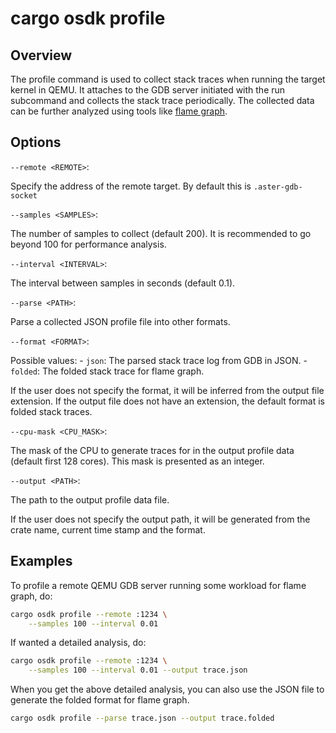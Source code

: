 # cargo osdk profile

## Overview

The profile command is used to collect stack traces when running the target
kernel in QEMU. It attaches to the GDB server initiated with the run subcommand
and collects the stack trace periodically. The collected data can be
further analyzed using tools like
[flame graph](https://github.com/brendangregg/FlameGraph).

## Options

`--remote <REMOTE>`:

Specify the address of the remote target.
By default this is `.aster-gdb-socket`

`--samples <SAMPLES>`:

The number of samples to collect (default 200).
It is recommended to go beyond 100 for performance analysis.

`--interval <INTERVAL>`:

The interval between samples in seconds (default 0.1).

`--parse <PATH>`:

Parse a collected JSON profile file into other formats.

`--format <FORMAT>`:

Possible values:
    - `json`:   The parsed stack trace log from GDB in JSON.
    - `folded`: The folded stack trace for flame graph.

If the user does not specify the format, it will be inferred from the
output file extension. If the output file does not have an extension,
the default format is folded stack traces.

`--cpu-mask <CPU_MASK>`:

The mask of the CPU to generate traces for in the output profile data
(default first 128 cores). This mask is presented as an integer.

`--output <PATH>`:

The path to the output profile data file.

If the user does not specify the output path, it will be generated from
the crate name, current time stamp and the format.

## Examples

To profile a remote QEMU GDB server running some workload for flame graph, do:

```bash
cargo osdk profile --remote :1234 \
	--samples 100 --interval 0.01
```

If wanted a detailed analysis, do:

```bash
cargo osdk profile --remote :1234 \
	--samples 100 --interval 0.01 --output trace.json
```

When you get the above detailed analysis, you can also use the JSON file
to generate the folded format for flame graph.

```bash
cargo osdk profile --parse trace.json --output trace.folded
```
